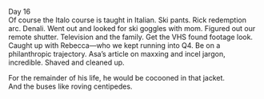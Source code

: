Day 16  
Of course the Italo course is taught in Italian. Ski pants. Rick redemption arc. Denali. Went out and looked for ski goggles with mom. Figured out our remote shutter. Television and the family. Get the VHS found footage look. Caught up with Rebecca—who we kept running into Q4. Be on a philanthropic trajectory. Asa’s article on maxxing and incel jargon, incredible. Shaved and cleaned up. 

For the remainder of his life, he would be cocooned in that jacket.  
And the buses like roving centipedes.
